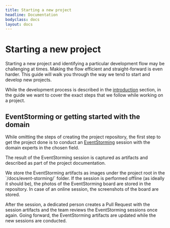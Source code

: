 ```yaml
---
title: Starting a new project
headline: Documentation
bodyclass: docs
layout: docs
---
```


# Starting a new project

<p class="lead">Starting a new project and identifying a particular development flow may 
be challenging at times. Making the flow efficient and straight-forward is even harder.
This guide will walk you through the way we tend to start and develop new projects.</p>

While the development process is described in the [introduction](/docs/introduction) section,
in the guide we want to cover the exact steps that we follow while working on a project.

## EventStorming or getting started with the domain

While omitting the steps of creating the project repository, the first step to get the project
done is to conduct an [EventStorming](https://eventstorming.com) session with the domain experts 
in the chosen field.

The result of the EventStorming session is captured as artifacts and described as part of the 
project documentation.

<p class="note">We store the EventStorming artifacts as images under the project root in the 
`/docs/event-storming/` folder. If the session is performed offline (as ideally it should be), 
the photos of the EventStorming board are stored in the repository. In case of an online 
session, the screenshots of the board are stored.</p>

After the session, a dedicated person creates a Pull Request with the session artifacts and the 
team reviews the EventStorming sessions once again. Going forward, the EventStorming artifacts
are updated while the new sessions are conducted.
